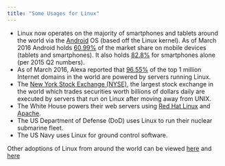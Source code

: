 ```yaml
---
title: "Some Usages for Linux"
---
```


*   Linux now operates on the majority of smartphones and tablets around the world via the [Android](https://en.wikipedia.org/wiki/Android_(operating_system)) OS (based off the Linux kernel). As of March 2016 Android holds [60.99%](https://www.netmarketshare.com/operating-system-market-share.aspx?qprid=8&qpcustomd=1) of the market share on mobile devices (tablets and smartphones). It also holds [82.8%](http://www.idc.com/prodserv/smartphone-os-market-share.jsp) for smartphones alone (per 2015 Q2 numbers).
*   As of March 2016, Alexa reported that [96.55%](http://www.w3cook.com/os/summary/) of the top 1 million Internet domains in the world are powered by servers running Linux.
*   The [New York Stock Exchange (NYSE)](https://en.wikipedia.org/wiki/New_York_Stock_Exchange), the largest stock exchange in the world which trades securities worth billions of dollars daily are executed by servers that run on Linux after moving away from UNIX.
*   The White House powers their web servers using [Red Hat Linux](https://en.wikipedia.org/wiki/Red_Hat) and [Apache](https://en.wikipedia.org/wiki/Apache_HTTP_Server).
*   The US Department of Defense (DoD) uses Linux to run their nuclear submarine fleet.
*   The US Navy uses Linux for ground control software.

Other adoptions of Linux from around the world can be viewed [here](https://en.wikipedia.org/wiki/List_of_Linux_adopters) and [here](http://www.comparebusinessproducts.com/fyi/50-places-linux-running-you-might-not-expect)
